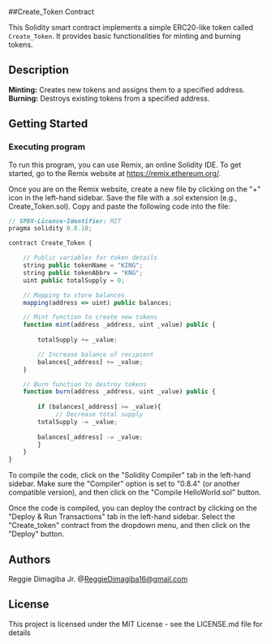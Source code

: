 ##Create_Token Contract

This Solidity smart contract implements a simple ERC20-like token called `Create_Token`. It provides basic functionalities for minting and burning tokens.

## Description

**Minting:** Creates new tokens and assigns them to a specified address.
**Burning:** Destroys existing tokens from a specified address.

## Getting Started

### Executing program

To run this program, you can use Remix, an online Solidity IDE. To get started, go to the Remix website at https://remix.ethereum.org/.

Once you are on the Remix website, create a new file by clicking on the "+" icon in the left-hand sidebar. Save the file with a .sol extension (e.g., Create_Token.sol). Copy and paste the following code into the file:

```javascript
// SPDX-License-Identifier: MIT
pragma solidity 0.8.18;

contract Create_Token {

    // Public variables for token details
    string public tokenName = "KING";
    string public tokenAbbrv = "KNG";
    uint public totalSupply = 0;

    // Mapping to store balances
    mapping(address => uint) public balances;

    // Mint function to create new tokens
    function mint(address _address, uint _value) public {
        
        totalSupply += _value;

        // Increase balance of recipient
        balances[_address] += _value;
    }

    // Burn function to destroy tokens
    function burn(address _address, uint _value) public {
        
        if (balances[_address] >= _value){
             // Decrease total supply
        totalSupply -= _value;
       
        balances[_address] -= _value;
        }
    }
}

```

To compile the code, click on the "Solidity Compiler" tab in the left-hand sidebar. Make sure the "Compiler" option is set to "0.8.4" (or another compatible version), and then click on the "Compile HelloWorld.sol" button.

Once the code is compiled, you can deploy the contract by clicking on the "Deploy & Run Transactions" tab in the left-hand sidebar. Select the "Create_token" contract from the dropdown menu, and then click on the "Deploy" button.
## Authors

Reggie Dimagiba Jr.
@ReggieDimagiba16@gmail.com


## License

This project is licensed under the MIT License - see the LICENSE.md file for details
